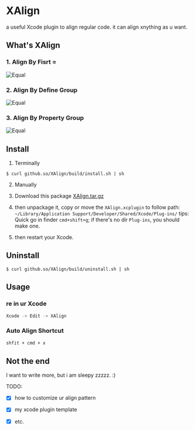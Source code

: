 XAlign
======

a useful Xcode plugin to align regular code. it can align xnything as u want.

## What's XAlign

### 1. Align By Fisrt =
![Equal](http://github.so/XAlign/images/equal.gif)

### 2. Align By Define Group
![Equal](http://github.so/XAlign/images/define.gif)

### 3. Align By Property Group
![Equal](http://github.so/XAlign/images/property.gif)

## Install

1. Terminally

```
$ curl github.so/XAlign/build/install.sh | sh
```
2. Manually

  1. Download this package [XAlign.tar.gz](http://github.so/XAlign/build/XAlign.tar.gz)
  2. then unpackage it, copy or move the `XAlign.xcplugin` to follow path:
    ```
    ~/Library/Application Support/Developer/Shared/Xcode/Plug-ins/
    ```
    tips: Quick go in finder `cmd+shift+g`; if there's no dir `Plug-ins`, you should make one.

  3. then restart your Xcode.

## Uninstall
```
$ curl github.so/XAlign/build/uninstall.sh | sh
```

## Usage
### re in ur Xcode
```sh
Xcode -> Edit -> XAlign 
```

### Auto Align Shortcut
```sh
shfit + cmd + x
```

## Not the end

I want to write more, but i am sleepy zzzzz. :)

TODO:

- [x] how to customize ur align pattern
- [x] my xcode plugin template
- [x] etc.

